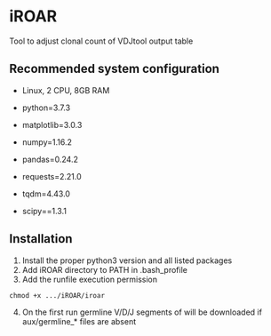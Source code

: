 # iROAR
Tool to adjust clonal count of VDJtool output table

## Recommended system configuration
* Linux, 2 CPU, 8GB RAM

* python=3.7.3
* matplotlib=3.0.3
* numpy=1.16.2
* pandas=0.24.2
* requests=2.21.0
* tqdm=4.43.0
* scipy==1.3.1

## Installation
1. Install the proper python3 version and all listed packages
2. Add iROAR directory to PATH in .bash_profile
3. Add the runfile execution permission
```
chmod +x .../iROAR/iroar
```
4. On the first run germline V/D/J segments of will be downloaded if aux/germline_* files are absent
